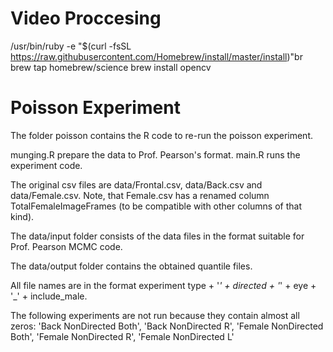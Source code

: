 # Video Proccesing
/usr/bin/ruby -e "$(curl -fsSL https://raw.githubusercontent.com/Homebrew/install/master/install)"br
brew tap homebrew/science
brew install opencv

# Poisson Experiment
The folder poisson contains the R code to re-run the poisson experiment.

munging.R prepare the data to Prof. Pearson's format.
main.R runs the experiment code. 

The original csv files are data/Frontal.csv, data/Back.csv and data/Female.csv. Note, that Female.csv has a renamed column TotalFemaleImageFrames (to be compatible with other columns of that kind).

The data/input folder consists of the data files in the format suitable for Prof. Pearson MCMC code.

The data/output folder contains the obtained quantile files.

All file names are in the format experiment type + '_' + directed + '_' + eye + '_' + include_male.

The following experiments are not run because they contain almost all zeros:
'Back NonDirected Both', 'Back NonDirected R', 'Female NonDirected Both', 'Female NonDirected R', 'Female NonDirected L'
